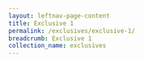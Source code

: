 ```yaml
---
layout: leftnav-page-content
title: Exclusive 1
permalink: /exclusives/exclusive-1/
breadcrumb: Exclusive 1
collection_name: exclusives
---
```

